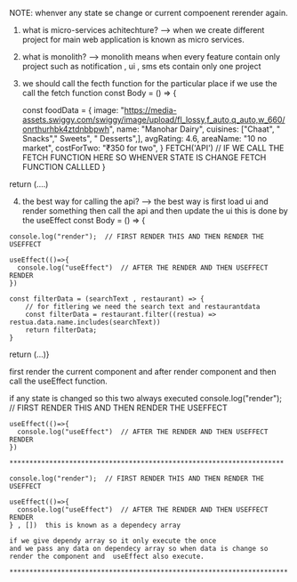 NOTE: whenver any state se change or current compoenent rerender again.

1. what is micro-services achitechture?
--> when we create different project for main web application is known as micro services.

2. what is monolith?
--> monolith means when every feature contain only project such as notification , ui , sms ets contain only one project

3. we should call the fecth function for the particular place if we use the call the fetch function 
   const Body = () => {

    const foodData = {
        image: "https://media-assets.swiggy.com/swiggy/image/upload/fl_lossy,f_auto,q_auto,w_660/onrthurhbk4ztdnbbpwh",
        name: "Manohar Dairy",
        cuisines: ["Chaat", " Snacks"," Sweets", " Desserts",],
        avgRating: 4.6,
        areaName: "10 no market",
        costForTwo: "₹350 for two",
    }
        FETCH('API')
        //  IF WE CALL THE FETCH FUNCTION HERE SO WHENVER STATE IS CHANGE FETCH FUNCTION CALLLED
    }

  return (....)

  4. the best way for calling the api?
  --> the best way is first load ui and render something then call the api and then update the ui this is done by the useEffect
     const Body = () => {


    console.log("render");  // FIRST RENDER THIS AND THEN RENDER THE USEFFECT

    useEffect(()=>{
      console.log("useEffect")  // AFTER THE RENDER AND THEN USEFFECT RENDER
    })

    const filterData = (searchText , restaurant) => {
        // for fitlering we need the search text and restaurantdata
        const filterData = restaurant.filter((restua) => restua.data.name.includes(searchText))
        return filterData;
    }

  return (...)}

  first render the current component and after render component and then call the useEffect function. 
  
  if any state is changed so this two always executed
  console.log("render");  // FIRST RENDER THIS AND THEN RENDER THE USEFFECT

    useEffect(()=>{
      console.log("useEffect")  // AFTER THE RENDER AND THEN USEFFECT RENDER
    })

    *********************************************************************
  
    console.log("render");  // FIRST RENDER THIS AND THEN RENDER THE USEFFECT

    useEffect(()=>{
      console.log("useEffect")  // AFTER THE RENDER AND THEN USEFFECT RENDER
    } , [])  this is known as a dependecy array 

    if we give dependy array so it only execute the once 
    and we pass any data on dependecy array so when data is change so render the component and  useEffect also execute.

    **********************************************************************

    
